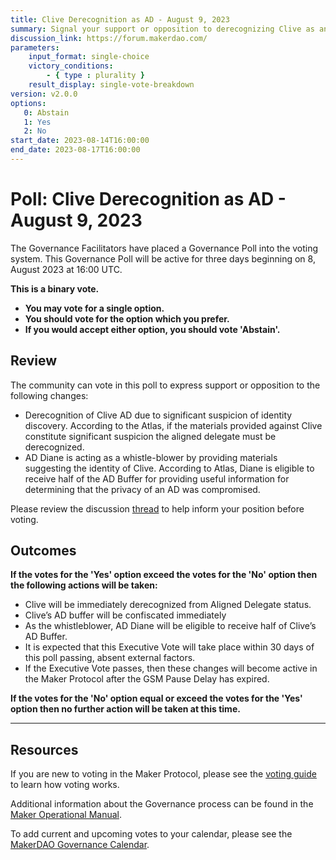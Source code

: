 ```yaml
---
title: Clive Derecognition as AD - August 9, 2023
summary: Signal your support or opposition to derecognizing Clive as an AD due to identity compromise based on the materials AD Diane provided.
discussion_link: https://forum.makerdao.com/
parameters:
    input_format: single-choice
    victory_conditions:
        - { type : plurality }
    result_display: single-vote-breakdown
version: v2.0.0
options:
   0: Abstain
   1: Yes
   2: No
start_date: 2023-08-14T16:00:00
end_date: 2023-08-17T16:00:00
---
```

# Poll: Clive Derecognition as AD - August 9, 2023

The Governance Facilitators have placed a Governance Poll into the voting system. This Governance Poll will be active for three days beginning on 8, August 2023 at 16:00 UTC.

**This is a binary vote.**
- **You may vote for a single option.**
- **You should vote for the option which you prefer.**
- **If you would accept either option, you should vote 'Abstain'.**

## Review

The community can vote in this poll to express support or opposition to the following changes:

* Derecognition of Clive AD due to significant suspicion of identity discovery. According to the Atlas, if the materials provided against Clive constitute significant suspicion the aligned delegate must be derecognized.
* AD Diane is acting as a whistle-blower by providing materials suggesting the identity of Clive. According to Atlas, Diane is eligible to receive half of the AD Buffer for providing useful information for determining that the privacy of an AD was compromised. 

Please review the discussion [thread](discussion_link) to help inform your position before voting.

## Outcomes

**If the votes for the 'Yes' option exceed the votes for the 'No' option then the following actions will be taken:**

* Clive will be immediately derecognized from Aligned Delegate status.
* Clive’s AD buffer will be confiscated immediately
* As the whistleblower, AD Diane will be eligible to receive half of Clive’s AD Buffer. 
* It is expected that this Executive Vote will take place within 30 days of this poll passing, absent external factors.
* If the Executive Vote passes, then these changes will become active in the Maker Protocol after the GSM Pause Delay has expired.

**If the votes for the 'No' option equal or exceed the votes for the 'Yes' option then no further action will be taken at this time.**

---

## Resources

If you are new to voting in the Maker Protocol, please see the [voting guide](https://manual.makerdao.com/governance/voting-in-makerdao/on-chain-governance) to learn how voting works.

Additional information about the Governance process can be found in the [Maker Operational Manual](https://manual.makerdao.com).

To add current and upcoming votes to your calendar, please see the [MakerDAO Governance Calendar](https://manual.makerdao.com/makerdao/calendars/governance-calendar).

